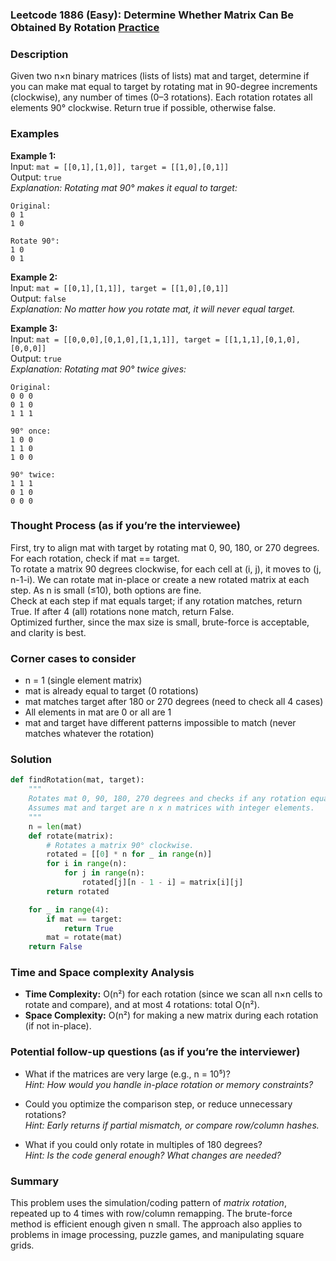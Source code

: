 ### Leetcode 1886 (Easy): Determine Whether Matrix Can Be Obtained By Rotation [Practice](https://leetcode.com/problems/determine-whether-matrix-can-be-obtained-by-rotation)

### Description  
Given two n×n binary matrices (lists of lists) mat and target, determine if you can make mat equal to target by rotating mat in 90-degree increments (clockwise), any number of times (0–3 rotations). Each rotation rotates all elements 90° clockwise. Return true if possible, otherwise false.

### Examples  

**Example 1:**  
Input: `mat = [[0,1],[1,0]], target = [[1,0],[0,1]]`  
Output: `true`  
*Explanation: Rotating mat 90° makes it equal to target:*

```
Original:
0 1
1 0

Rotate 90°:
1 0
0 1
```

**Example 2:**  
Input: `mat = [[0,1],[1,1]], target = [[1,0],[0,1]]`  
Output: `false`  
*Explanation: No matter how you rotate mat, it will never equal target.*

**Example 3:**  
Input: `mat = [[0,0,0],[0,1,0],[1,1,1]], target = [[1,1,1],[0,1,0],[0,0,0]]`  
Output: `true`  
*Explanation: Rotating mat 90° twice gives:*
```
Original:
0 0 0
0 1 0
1 1 1

90° once:
1 0 0
1 1 0
1 0 0

90° twice:
1 1 1
0 1 0
0 0 0
```


### Thought Process (as if you’re the interviewee)  
First, try to align mat with target by rotating mat 0, 90, 180, or 270 degrees. For each rotation, check if mat == target.  
To rotate a matrix 90 degrees clockwise, for each cell at (i, j), it moves to (j, n-1-i). We can rotate mat in-place or create a new rotated matrix at each step. As n is small (≤10), both options are fine.  
Check at each step if mat equals target; if any rotation matches, return True. If after 4 (all) rotations none match, return False.  
Optimized further, since the max size is small, brute-force is acceptable, and clarity is best.


### Corner cases to consider  
- n = 1 (single element matrix)
- mat is already equal to target (0 rotations)
- mat matches target after 180 or 270 degrees (need to check all 4 cases)
- All elements in mat are 0 or all are 1
- mat and target have different patterns impossible to match (never matches whatever the rotation)

### Solution

```python
def findRotation(mat, target):
    """
    Rotates mat 0, 90, 180, 270 degrees and checks if any rotation equals target.
    Assumes mat and target are n x n matrices with integer elements.
    """
    n = len(mat)
    def rotate(matrix):
        # Rotates a matrix 90° clockwise.
        rotated = [[0] * n for _ in range(n)]
        for i in range(n):
            for j in range(n):
                rotated[j][n - 1 - i] = matrix[i][j]
        return rotated

    for _ in range(4):
        if mat == target:
            return True
        mat = rotate(mat)
    return False
```

### Time and Space complexity Analysis  

- **Time Complexity:** O(n²) for each rotation (since we scan all n×n cells to rotate and compare), and at most 4 rotations: total O(n²).
- **Space Complexity:** O(n²) for making a new matrix during each rotation (if not in-place).

### Potential follow-up questions (as if you’re the interviewer)  

- What if the matrices are very large (e.g., n = 10⁵)?  
  *Hint: How would you handle in-place rotation or memory constraints?*

- Could you optimize the comparison step, or reduce unnecessary rotations?  
  *Hint: Early returns if partial mismatch, or compare row/column hashes.*

- What if you could only rotate in multiples of 180 degrees?  
  *Hint: Is the code general enough? What changes are needed?*

### Summary
This problem uses the simulation/coding pattern of *matrix rotation*, repeated up to 4 times with row/column remapping. The brute-force method is efficient enough given n small. The approach also applies to problems in image processing, puzzle games, and manipulating square grids.